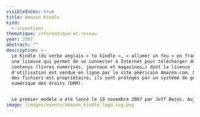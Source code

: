```yaml
---
visibleInCms: true
title: Amazon Kindle
kind:
  - inventions
thematique: informatique-et-reseau
year: 2007
abstract: ""
description: >-
  Le Kindle (du verbe anglais « to kindle », « allumer un feu » en français) est
  une liseuse qui permet de se connecter à Internet pour télécharger des
  contenus (livres numérisés, journaux et magazines…) dont la licence
  d'utilisation est vendue en ligne par le site américain Amazon.com. Le format
  des fichiers est propriétaire, ils sont protégés par un système de gestion
  numérique des droits (DRM). 


  Le premier modèle a été lancé le 19 novembre 2007 par Jeff Bezos. Aujourd'hui, la marque est devenue la référence du marché, possède une vaste gamme de produits et est déclinée en applications pour système Android et IOS. En mars 2018, le Kindle Store proposait plus de six millions de livres électroniques.
image: /images/events/amazon_kindle_logo.svg.png
---
```


